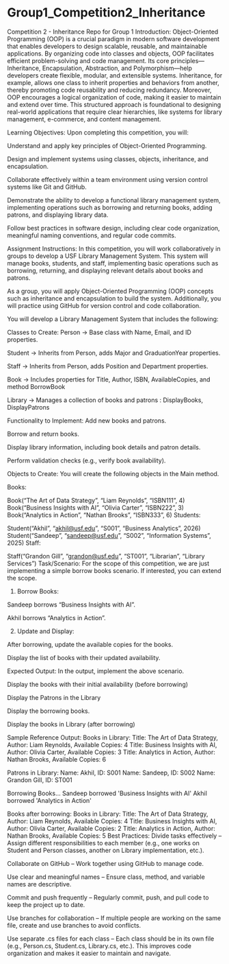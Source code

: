 # Group1_Competition2_Inheritance
Competition 2 - Inheritance Repo for Group 1 
Introduction:
Object-Oriented Programming (OOP) is a crucial paradigm in modern software development that enables developers to design scalable, reusable, and maintainable applications. By organizing code into classes and objects, OOP facilitates efficient problem-solving and code management. Its core principles—Inheritance, Encapsulation, Abstraction, and Polymorphism—help developers create flexible, modular, and extensible systems. Inheritance, for example, allows one class to inherit properties and behaviors from another, thereby promoting code reusability and reducing redundancy. Moreover, OOP encourages a logical organization of code, making it easier to maintain and extend over time. This structured approach is foundational to designing real-world applications that require clear hierarchies, like systems for library management, e-commerce, and content management.

Learning Objectives:
Upon completing this competition, you will:

Understand and apply key principles of Object-Oriented Programming.

Design and implement systems using classes, objects, inheritance, and encapsulation.

Collaborate effectively within a team environment using version control systems like Git and GitHub.

Demonstrate the ability to develop a functional library management system, implementing operations such as borrowing and returning books, adding patrons, and displaying library data.

Follow best practices in software design, including clear code organization, meaningful naming conventions, and regular code commits.

Assignment Instructions:
In this competition, you will work collaboratively in groups to develop a USF Library Management System. This system will manage books, students, and staff, implementing basic operations such as borrowing, returning, and displaying relevant details about books and patrons.

As a group, you will apply Object-Oriented Programming (OOP) concepts such as inheritance and encapsulation to build the system. Additionally, you will practice using GitHub for version control and code collaboration.

You will develop a Library Management System that includes the following:

Classes to Create:
Person → Base class with Name, Email, and ID properties.

Student → Inherits from Person, adds Major and GraduationYear properties.

Staff → Inherits from Person, adds Position and Department properties.

Book → Includes properties for Title, Author, ISBN, AvailableCopies, and method BorrowBook

Library → Manages a collection of books and patrons : DisplayBooks, DisplayPatrons

Functionality to Implement:
Add new books and patrons.

Borrow and return books.

Display library information, including book details and patron details.

Perform validation checks (e.g., verify book availability).

Objects to Create:
You will create the following objects in the Main method.

Books:

Book(“The Art of Data Strategy”, “Liam Reynolds”, “ISBN111”, 4)
Book(“Business Insights with AI”, “Olivia Carter”, “ISBN222”, 3)
Book(“Analytics in Action”, “Nathan Brooks”, “ISBN333”, 6)
Students:

Student(“Akhil”, “akhil@usf.edu”, “S001”, “Business Analytics”, 2026)
Student(“Sandeep”, “sandeep@usf.edu”, “S002”, “Information Systems”, 2025)
Staff:

Staff(“Grandon Gill”, “grandon@usf.edu”, “ST001”, “Librarian”, “Library Services”)
Task/Scenario: 
For the scope of this competition, we are just implementing a simple borrow books scenario. If interested, you can extend the scope.

1. Borrow Books:

Sandeep borrows “Business Insights with AI”.

Akhil borrows “Analytics in Action”.

2. Update and Display:

After borrowing, update the available copies for the books.

Display the list of books with their updated availability.

Expected Output:
In the output, implement the above scenario.

Display the books with their initial availability (before borrowing)

Display the Patrons in the Library

Display the borrowing books.

Display the books in Library (after borrowing)

Sample Reference Output:
Books in Library:
Title: The Art of Data Strategy, Author: Liam Reynolds, Available Copies: 4
Title: Business Insights with AI, Author: Olivia Carter, Available Copies: 3
Title: Analytics in Action, Author: Nathan Brooks, Available Copies: 6

Patrons in Library:
Name: Akhil, ID: S001
Name: Sandeep, ID: S002
Name: Grandon Gill, ID: ST001

Borrowing Books...
Sandeep borrowed 'Business Insights with AI'
Akhil borrowed 'Analytics in Action'

Books after borrowing:
Books in Library:
Title: The Art of Data Strategy, Author: Liam Reynolds, Available Copies: 4
Title: Business Insights with AI, Author: Olivia Carter, Available Copies: 2
Title: Analytics in Action, Author: Nathan Brooks, Available Copies: 5
Best Practices:
Divide tasks effectively – Assign different responsibilities to each member (e.g., one works on Student and Person classes, another on Library implementation, etc.).

Collaborate on GitHub – Work together using GitHub to manage code.

Use clear and meaningful names – Ensure class, method, and variable names are descriptive.

Commit and push frequently – Regularly commit, push, and pull code to keep the project up to date.

Use branches for collaboration – If multiple people are working on the same file, create and use branches to avoid conflicts.

Use separate .cs files for each class – Each class should be in its own file (e.g., Person.cs, Student.cs, Library.cs, etc.). This improves code organization and makes it easier to maintain and navigate.
